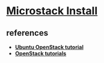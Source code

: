 # **[Microstack Install](https://microstack.run/)**

## references

- **[Ubuntu OpenStack tutorial](https://ubuntu.com/tutorials/install-openstack-on-your-workstation-and-launch-your-first-instance#2-install-openstack)**
- **[OpenStack tutorials](../openstack/tutorial/openstack_tutorials.md)**
